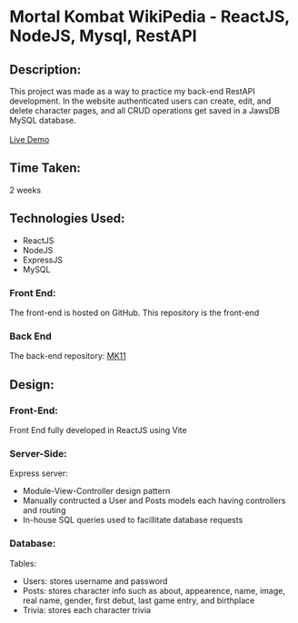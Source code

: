 # Mortal Kombat WikiPedia - ReactJS, NodeJS, Mysql, RestAPI


## Description:

This project was made as a way to practice my back-end RestAPI development.
In the website authenticated users can create, edit, and delete character pages, and all 
CRUD operations get saved in a JawsDB MySQL database.
<br>
<br>
<a href="https://chriscash2020.github.io/mk11-client/" target="_blank" >Live Demo</a>

## Time Taken:

2 weeks

## Technologies Used:

- ReactJS
- NodeJS
- ExpressJS
- MySQL

### Front End:


The front-end is hosted on GitHub. 
This repository is the front-end

### Back End

The back-end repository: <a href="https://github.com/ChrisCash2020/mk11-server1/" target="_blank" >MK11</a>


## Design:

### Front-End:

Front End fully developed in ReactJS using Vite

### Server-Side:
Express server:
  - Module-View-Controller design pattern
  - Manually contructed a User and Posts models each having controllers and routing
  - In-house SQL queries used to facillitate database requests

### Database:

Tables:
- Users: stores username and password
- Posts: stores character info such as about, appearence, name, image, real name, gender, first debut, last game entry, and birthplace 
- Trivia: stores each character trivia 



  

